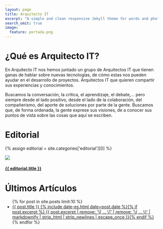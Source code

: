 ```yaml
---
layout: page
title: Arquitecto IT
excerpt: "A simple and clean responsive Jekyll theme for words and photos."
search_omit: true
image:
  feature: portada.png
---
```


<h1>¿Qué es Arquitecto IT?</h1>
<p>En Arquitecto IT nos hemos juntado un grupo de Arquitectos IT que tienen ganas de hablar sobre nuevas tecnologías, de cómo estas nos pueden ayudar en el desarrollo de proyectos. Arquitectos IT que quieren compartir sus experiencias y conocimientos.</p>
<p>Buscamos la conversación, la crítica, el aprendizaje, el debate,… pero siempre desde el lado positivo, desde el lado de la colaboración, del compañerismo, del aporte de soluciones por parte de la gente. Buscamos que, de forma ordenada, la gente exprese sus visiones, de a conocer sus puntos de vista sobre las cosas que aquí se escriben.</p>

<h1>Editorial</h1>

{% assign editorial = site.categories['editorial'][0] %}
<div class="contenedor">  
  <img src="{{ site.url }}/images/{{ editorial.image.feature }}" class="img-responsive"/>
  <div class="bottom-right">
    <h4><a href="{{ site.url }}{{ editorial.url }}">{{ editorial.title }}</a></h4>
  </div>
</div>



<h1>Últimos Artículos</h1>
<ul class="post-list">
{% for post in site.posts limit:10 %}
  <li><article><a href="{{ site.url }}{{ post.url }}">{{ post.title }} <span class="entry-date"><time datetime="{{ post.date | date_to_xmlschema }}">{% include date-es.html date=post.date %}</time></span>{% if post.excerpt %} <span class="excerpt">{{ post.excerpt | remove: '\[ ... \]' | remove: '\( ... \)' | markdownify | strip_html | strip_newlines | escape_once }}</span>{% endif %}</a></article></li>
{% endfor %}
</ul>

